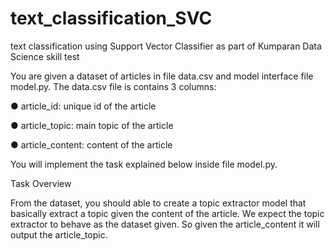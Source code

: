 # text_classification_SVC
text classification using Support Vector Classifier as part of Kumparan Data Science skill test

You are given a dataset of articles in file data.csv and model interface file model.py.
The data.csv file is contains 3 columns:

● article_id: unique id of the article

● article_topic: main topic of the article

● article_content: content of the article

You will implement the task explained below inside file model.py.

Task Overview

From the dataset, you should able to create a topic extractor model that basically extract a
topic given the content of the article. We expect the topic extractor to behave as the dataset
given. So given the article_content it will output the article_topic.
